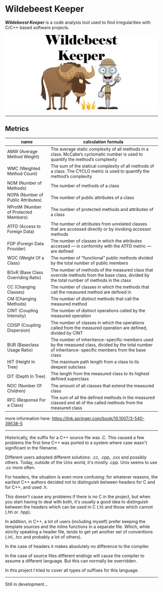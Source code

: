 # Wildebeest Keeper
***Wildebeest Keeper*** is a code analysis tool used to find irregularities with C/C++ based software
projects.

![](image/WildebeestKeeper.png)
___

## Metrics
| name                                 | calculation formula                                                                                                                                    |
|--------------------------------------|--------------------------------------------------------------------------------------------------------------------------------------------------------|
| AMW (Average Method Weight)          | The average static complexity of all methods in a class. McCabe’s cyclomatic number is used to quantify the method’s complexity                        |
| WMC (Weighted Method Count)          | The sum of the statical complexity of all methods of a class. The CYCLO metric is used to quantify the method’s complexity                             |
| NOM (Number of Methods)              | The number of methods of a class                                                                                                                       |
| NOPA (Number of Public Attributes)   | The number of public attributes of a class                                                                                                             |
| NProtM (Number of Protected Members) | The number of protected methods and attributes of a class                                                                                              |
| ATFD (Access to Foreign Data)        | The number of attributes from unrelated classes that are accessed directly or by invoking accessor methods                                             |
| FDP (Foreign Data Provider)          | The number of classes in which the attributes accessed — in conformity with the ATFD metric — are defined                                              |
| WOC (Weight Of a Class)              | The number of “functional” public methods divided by the total number of public members                                                                |
| BOvR (Base Class Overriding Ratio)   | The number of methods of the measured class that override methods from the base class, divided by the total number of methods in the class             |
| CC (Changing Classes)                | The number of classes in which the methods that call the measured method are defined in                                                                |
| CM (Changing Methods)                | The number of distinct methods that call the measured method                                                                                           |
| CINT (Coupling Intensity)            | The number of distinct operations called by the measured operation                                                                                     |
| CDISP (Coupling Dispersion)          | The number of classes in which the operations called from the measured operation are defined, divided by CINT                                          |
| BUR (Baseclass Usage Ratio)          | The number of inheritance-specific members used by the measured class, divided by the total number of inheritance-specific members from the base class |
| HIT (Height In Tree)                 | The maximum path length from a class to its deepest subclass                                                                                           |
| DIT (Depth In Tree)                  | The length from the measured class to its highest defined superclass                                                                                   |
| NOC (Number Of Children)             | The amount of all classes that extend the measured class                                                                                               |
| RFC (Response For a Class)           | The sum of all the defined methods in the measured classed and all of the called methods from the measured class                                       |

more information here: https://link.springer.com/book/10.1007/3-540-39538-5
___

Historically, the suffix for a C++ source file was .C. This caused a few problems the first time C++ was ported to a system where case wasn't significant in the filename.

Different users adopted different solutions: .cc, .cpp, .cxx and possibly others. Today, outside of the Unix world, it's mostly .cpp. Unix seems to use .cc more often.

For headers, the situation is even more confusing: for whatever reasons, the earliest C++ authors decided not to distinguish between headers for C and for C++, and used .h.

This doesn't cause any problems if there is no C in the project, but when you start having to deal with both, it's usually a good idea to distinguish between the headers which
can be used in C (.h) and those which cannot (.hh or .hpp).

In addition, in C++, a lot of users (including myself) prefer keeping the template sources and the inline functions in a separate file. Which, while strictly speaking a header file,
tends to get yet another set of conventions (.inl, .tcc and probably a lot of others).

In the case of headers it makes absolutely no difference to the compiler.

In the case of source files different endings will cause the compiler to assume a different language. But this can normally be overridden.

In this project I tried to cover all types of suffixes for this language.

___

Still in development...
